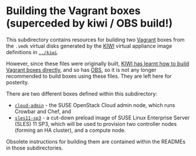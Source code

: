 # Building the Vagrant boxes (superceded by kiwi / OBS build!)

This subdirectory contains resources for building two
[Vagrant](http://vagrantup.com) boxes from the `.vmdk` virtual disks
generated by the [KIWI](https://en.opensuse.org/Portal:KIWI) virtual
appliance image definitions in [`../kiwi`](../kiwi/).

However, since these files were originally built,
[KIWI has learnt how to build Vagrant boxes directly](https://github.com/openSUSE/kiwi/pull/353),
and so has [OBS](http://openbuildservice.org/), so it is not any
longer recommended to build boxes using these files.  They are left
here for posterity.

There are two different boxes defined within this subdirectory:

*   [`cloud-admin`](cloud-admin/) - the SUSE OpenStack Cloud admin node,
    which runs Crowbar and Chef, and
*   [`sles11-sp3`](sles11-sp3/) - a cut-down preload image of SUSE Linux
    Enterprise Server (SLES) 11 SP3, which will be used to provision
    two controller nodes (forming an HA cluster), and a compute node.

Obsolete instructions for building them are contained within the
READMEs in those subdirectories.

